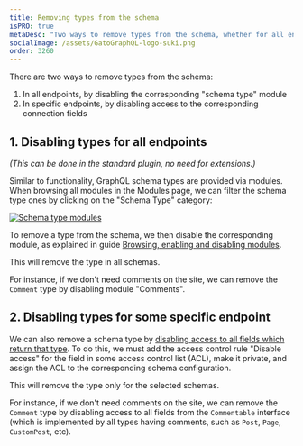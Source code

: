 ```yaml
---
title: Removing types from the schema
isPRO: true
metaDesc: "Two ways to remove types from the schema, whether for all endpoints, or for specific endpoints."
socialImage: /assets/GatoGraphQL-logo-suki.png
order: 3260
---
```


There are two ways to remove types from the schema:

1. In all endpoints, by disabling the corresponding "schema type" module
2. In specific endpoints, by disabling access to the corresponding connection fields

## 1. Disabling types for all endpoints

_(This can be done in the standard plugin, no need for extensions.)_

Similar to functionality, GraphQL schema types are provided via modules. When browsing all modules in the Modules page, we can filter the schema type ones by clicking on the "Schema Type" category:

<a href="/assets/guides/downstream/schema-type-modules.png" target="_blank">![Schema type modules](/assets/guides/downstream/schema-type-modules.png "Schema type modules")</a>

To remove a type from the schema, we then disable the corresponding module, as explained in guide [Browsing, enabling and disabling modules](../../config/browsing-enabling-and-disabling-modules/).

This will remove the type in all schemas.

For instance, if we don't need comments on the site, we can remove the `Comment` type by disabling module "Comments".

## 2. Disabling types for some specific endpoint

We can also remove a schema type by [disabling access to all fields which return that type](../removing-fields-and-directives-from-the-schema/). To do this, we must add the access control rule "Disable access" for the field in some access control list (ACL), make it private, and assign the ACL to the corresponding schema configuration.

This will remove the type only for the selected schemas.

For instance, if we don't need comments on the site, we can remove the `Comment` type by disabling access to all fields from the `Commentable` interface (which is implemented by all types having comments, such as `Post`, `Page`, `CustomPost`, etc).
